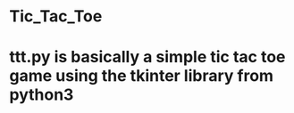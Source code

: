 # Tic_Tac_Toe

# ttt.py is basically a simple tic tac toe game using the tkinter library from python3 
